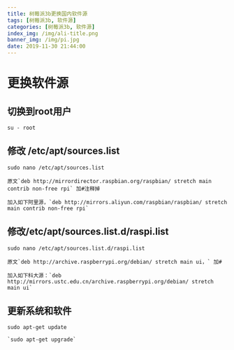```yaml
---
title: 树莓派3b更换国内软件源
tags: [树莓派3b, 软件源]
categories: [树莓派3b, 软件源]
index_img: /img/ali-title.png
banner_img: /img/pi.jpg
date: 2019-11-30 21:44:00
---
```

# 更换软件源

## 切换到root用户
`su - root`

## 修改 /etc/apt/sources.list
`sudo nano /etc/apt/sources.list`
  
    原文`deb http://mirrordirector.raspbian.org/raspbian/ stretch main contrib non-free rpi` 加#注释掉
    
    加入如下阿里源，`deb http://mirrors.aliyun.com/raspbian/raspbian/ stretch main contrib non-free rpi`

## 修改/etc/apt/sources.list.d/raspi.list
`sudo nano /etc/apt/sources.list.d/raspi.list`

    原文`deb http://archive.raspberrypi.org/debian/ stretch main ui，` 加#
    
    加入如下科大源：`deb http://mirrors.ustc.edu.cn/archive.raspberrypi.org/debian/ stretch main ui`

## 更新系统和软件
`sudo apt-get update`

    `sudo apt-get upgrade`

